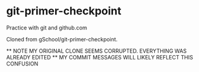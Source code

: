 # git-primer-checkpoint

Practice with git and github.com

Cloned from gSchool/git-primer-checkpoint.

** NOTE MY ORIGINAL CLONE SEEMS CORRUPTED. EVERYTHING WAS ALREADY EDITED
** MY COMMIT MESSAGES WILL LIKELY REFLECT THIS CONFUSION